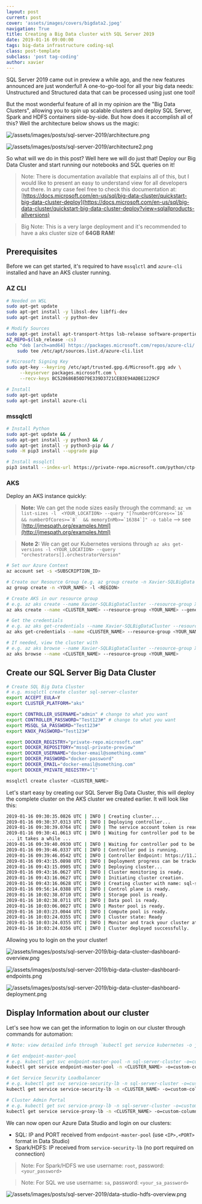 ```yaml
---
layout: post
current: post
cover: 'assets/images/covers/bigdata2.jpeg'
navigation: True
title: Creating a Big Data cluster with SQL Server 2019
date: 2019-01-16 09:00:00
tags: big-data infrastructure coding-sql
class: post-template
subclass: 'post tag-coding'
author: xavier
---
```


SQL Server 2019 came out in preview a while ago, and the new features announced are just wonderful! A one-to-go-tool for all your big data needs: Unstructured and Structured data that can be processed using just one tool!

But the most wonderful feature of all in my opinion are the "Big Data Clusters", allowing you to spin up scalable clusters and deploy SQL Server, Spark and HDFS containers side-by-side. But how does it accomplish all of this? Well the architecture below shows us the magic:

![/assets/images/posts/sql-server-2019/architecture.png](/assets/images/posts/sql-server-2019/architecture.png)

![/assets/images/posts/sql-server-2019/architecture2.png](/assets/images/posts/sql-server-2019/architecture2.png)

So what will we do in this post? Well here we will do just that! Deploy our Big Data Cluster and start running our notebooks and SQL queries on it!

> Note: There is documentation available that explains all of this, but I would like to present an easy to understand view for all developers out there. In any case feel free to check this documentation at: [https://docs.microsoft.com/en-us/sql/big-data-cluster/quickstart-big-data-cluster-deploy](https://docs.microsoft.com/en-us/sql/big-data-cluster/quickstart-big-data-cluster-deploy?view=sqlallproducts-allversions)

> Big Note: This is a very large deployment and it's recommended to have a aks cluster size of **64GB RAM**!

## Prerequisites

Before we can get started, it's required to have `mssqlctl` and `azure-cli` installed and have an AKS cluster running.

### AZ CLI

```bash
# Needed on WSL
sudo apt-get update
sudo apt-get install -y libssl-dev libffi-dev
sudo apt-get install -y python-dev

# Modify Sources
sudo apt-get install apt-transport-https lsb-release software-properties-common -y
AZ_REPO=$(lsb_release -cs)
echo "deb [arch=amd64] https://packages.microsoft.com/repos/azure-cli/ $AZ_REPO main" | \
    sudo tee /etc/apt/sources.list.d/azure-cli.list

# Microsoft Signing Key
sudo apt-key --keyring /etc/apt/trusted.gpg.d/Microsoft.gpg adv \
     --keyserver packages.microsoft.com \
     --recv-keys BC528686B50D79E339D3721CEB3E94ADBE1229CF

# Install
sudo apt-get update
sudo apt-get install azure-cli
```

### mssqlctl

```bash
# Install Python
sudo apt-get update && /
sudo apt-get install -y python3 && /
sudo apt-get install -y python3-pip && /
sudo -H pip3 install --upgrade pip

# Install mssqlctl
pip3 install --index-url https://private-repo.microsoft.com/python/ctp-2.2 mssqlctl
```

### AKS

Deploy an AKS instance quickly:

> **Note:** We can get the node sizes easily through the command: ``az vm list-sizes -l  <YOUR_LOCATION> --query "[?numberOfCores<=`16`  && numberOfCores>=`8`  && memoryInMb>=`16384`]" -o table`` --> see [http://jmespath.org/examples.html](http://jmespath.org/examples.html)

> **Note 2:** We can get our Kubernetes versions through `az aks get-versions -l <YOUR_LOCATION> --query "orchestrators[].orchestratorVersion"`

```bash
# Set our Azure Context
az account set -s <SUBSCRIPTION_ID>

# Create our Resource Group (e.g. az group create -n Xavier-SQLBigData -l westeurope)
az group create -n <YOUR_NAME> -l <REGION>

# Create AKS in our resource group
# e.g. az aks create --name Xavier-SQLBigDataCluster --resource-group Xavier-SQLBigData --generate-ssh-keys --node-vm-size "Standard_D8_v3" --node-count 3 --kubernetes-version "1.11.5"
az aks create --name <CLUSTER_NAME> --resource-group <YOUR_NAME> --generate-ssh-keys --node-vm-size "Standard_D8_v3" --node-count 3 --kubernetes-version "1.11.5"

# Get the credentials
# e.g. az aks get-credentials --name Xavier-SQLBigDataCluster --resource-group Xavier-SQLBigData --admin
az aks get-credentials --name <CLUSTER_NAME> --resource-group <YOUR_NAME> --admin

# If needed, view the cluster with
# e.g. az aks browse --name Xavier-SQLBigDataCluster --resource-group Xavier-SQLBigData
az aks browse --name <CLUSTER_NAME> --resource-group <YOUR_NAME>
```

## Create our SQL Server Big Data Cluster

```bash
# Create SQL Big Data Cluster
# e.g. mssqlctl create cluster sql-server-cluster
export ACCEPT_EULA=Y
export CLUSTER_PLATFORM="aks"

export CONTROLLER_USERNAME="admin" # change to what you want
export CONTROLLER_PASSWORD="Test123#" # change to what you want
export MSSQL_SA_PASSWORD="Test123#"
export KNOX_PASSWORD="Test123#"

export DOCKER_REGISTRY="private-repo.microsoft.com"
export DOCKER_REPOSITORY="mssql-private-preview"
export DOCKER_USERNAME="docker-email@something.comm"
export DOCKER_PASSWORD="docker-password"
export DOCKER_EMAIL="docker-email@something.com"
export DOCKER_PRIVATE_REGISTRY="1"

mssqlctl create cluster <CLUSTER_NAME>
```

Let's start easy by creating our SQL Server Big Data Cluster, this will deploy the complete cluster on the AKS cluster we created earlier. It will look like this:

```bash
2019-01-16 09:30:35.0826 UTC | INFO | Creating cluster...
2019-01-16 09:30:37.0313 UTC | INFO | Deploying controller...
2019-01-16 09:30:39.0764 UTC | INFO | The service account token is ready for controller
2019-01-16 09:30:41.0613 UTC | INFO | Waiting for controller pod to be up...
... it takes a while ...
2019-01-16 09:39:40.0930 UTC | INFO | Waiting for controller pod to be up...
2019-01-16 09:39:46.0337 UTC | INFO | Controller pod is running.
2019-01-16 09:39:46.0542 UTC | INFO | Controller Endpoint: https://11.22.33.44:30080
2019-01-16 09:43:15.0898 UTC | INFO | Deployment progress can be tracked at Portal Endpoint: https://11.22.33.44:30777/portal/
2019-01-16 09:43:15.0905 UTC | INFO | Deploying cluster...
2019-01-16 09:43:16.0627 UTC | INFO | Cluster monitoring is ready.
2019-01-16 09:43:16.0627 UTC | INFO | Initiating cluster creation.
2019-01-16 09:43:16.0628 UTC | INFO | Creating cluster with name: sql-server-cluster
2019-01-16 09:56:14.0388 UTC | INFO | Control plane is ready.
2019-01-16 10:02:38.0710 UTC | INFO | Storage pool is ready.
2019-01-16 10:02:38.0711 UTC | INFO | Data pool is ready.
2019-01-16 10:03:06.0027 UTC | INFO | Master pool is ready.
2019-01-16 10:03:23.0044 UTC | INFO | Compute pool is ready.
2019-01-16 10:03:24.0355 UTC | INFO | Cluster state: Ready
2019-01-16 10:03:24.0355 UTC | INFO | Monitor and track your cluster at the Portal Endpoint: https://11.22.33.44:30777/portal/
2019-01-16 10:03:24.0356 UTC | INFO | Cluster deployed successfully.
```

Allowing you to login on the your cluster!

![/assets/images/posts/sql-server-2019/big-data-cluster-dashboard-overview.png](/assets/images/posts/sql-server-2019/big-data-cluster-dashboard-overview.png)

![/assets/images/posts/sql-server-2019/big-data-cluster-dashboard-endpoints.png](/assets/images/posts/sql-server-2019/big-data-cluster-dashboard-endpoints.png)

![/assets/images/posts/sql-server-2019/big-data-cluster-dashboard-deployment.png](/assets/images/posts/sql-server-2019/big-data-cluster-dashboard-deployment.png)

## Display Information about our cluster

Let's see how we can get the information to login on our cluster through commands for automation:

```bash
# Note: view detailed info through `kubectl get service kubernetes -o json`

# Get endpoint-master-pool
# e.g. kubectl get svc endpoint-master-pool -n sql-server-cluster -o=custom-columns=""IP:.status.loadBalancer.ingress[0].ip,PORT:.spec.ports[0].port""
kubectl get service endpoint-master-pool -n <CLUSTER_NAME> -o=custom-columns=""IP:.status.loadBalancer.ingress[0].ip,PORT:.spec.ports[0].port"" 

# Get Service Security Loadbalancer
# e.g. kubectl get svc service-security-lb -n sql-server-cluster -o=custom-columns=""IP:.status.loadBalancer.ingress[0].ip,PORT:.spec.ports[0].port""
kubectl get service service-security-lb -n <CLUSTER_NAME> -o=custom-columns=""IP:status.loadBalancer.ingress[0].ip,PORT:.spec.ports[0].port""

# Cluster Admin Portal
# e.g. kubectl get svc service-proxy-lb -n sql-server-cluster -o=custom-columns=""IP:.status.loadBalancer.ingress[0].ip,PORT:.spec.ports[0].port""
kubectl get service service-proxy-lb -n <CLUSTER_NAME> -o=custom-columns=""IP:status.loadBalancer.ingress[0].ip,PORT:.spec.ports[0].port""
```

We can now open our Azure Data Studio and login on our clusters:
* SQL: IP and PORT received from `endpoint-master-pool` (use `<IP>,<PORT>` format in Data Studio)
* Spark/HDFS: IP received from `service-security-lb` (no port required on connection)

> Note: For Spark/HDFS we use username: `root`, password: `<your_password>`

> Note: For SQL we use username: `sa`, password: `<your_sa_password>`

<!-- ![/assets/images/posts/sql-server-2019/data-studio-sql.png](/assets/images/posts/sql-server-2019/data-studio-sql.png) -->

![/assets/images/posts/sql-server-2019/data-studio-hdfs-overview.png](/assets/images/posts/sql-server-2019/data-studio-hdfs-overview.png)